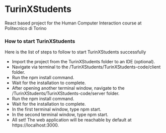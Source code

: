 # TurinXStudents
React based project for the Human Computer Interaction course at Politecnico di Torino


### How to start TurinXStudents

Here is the list of steps to follow to start TurinXStudents successfully

- Import the project from the TurinXStudents folder to an IDE (optional).
-  Navigate via terminal to the /TurinXStudents/TurinXStudents-code/client folder.
-  Run the npm install command.
-  Wait for the installation to complete.
-  After opening another terminal window, navigate to the /TurinXStudents/TurinXStudents-code/server folder.
-  Run the npm install command.
-  Wait for the installation to complete.
-  In the first terminal window, type npm start.
-  In the second terminal window, type npm start.
-  All set! The web application will be reachable by default at https://localhost:3000.
